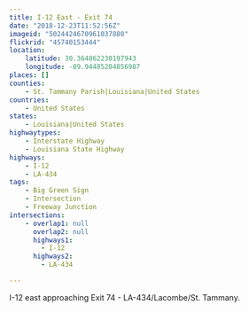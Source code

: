 ```yaml
---
title: I-12 East - Exit 74
date: "2018-12-23T11:52:56Z"
imageid: "5024424670961037880"
flickrid: "45740153444"
location:
    latitude: 30.364862230197943
    longitude: -89.94485204856987
places: []
counties:
    - St. Tammany Parish|Louisiana|United States
countries:
    - United States
states:
    - Louisiana|United States
highwaytypes:
    - Interstate Highway
    - Louisiana State Highway
highways:
    - I-12
    - LA-434
tags:
    - Big Green Sign
    - Intersection
    - Freeway Junction
intersections:
    - overlap1: null
      overlap2: null
      highways1:
        - I-12
      highways2:
        - LA-434

---
```

I-12 east approaching Exit 74 - LA-434/Lacombe/St. Tammany.